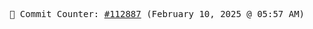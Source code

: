 <p align="center">
    <samp>
        📮 Commit Counter: <a href="https://github.com/Javascript-void0/Javascript-void0/commits/main">#112887</a> (February 10, 2025 @ 05:57 AM)
    </samp>
</p>